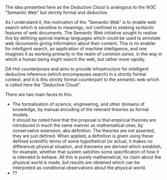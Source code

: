 The idea presented here as the _Deductive Cloud_ is analogous to the W3C "Semantic Web" but strictly formal and deductive.

As I understand it, the motivation of the "Semantic Web" is to enable web search which is sensitive to meanings, not confined to seeking syntactic features of web documents.
The Semantic Web initiative sought to realise this by defining special markup languages which could be used to annotate web documents giving information about their content.
This is nn enabler for _intelligent_ search, an application of machine intelligence, and one imagines it as working primarily in the realm of _common sense_, in the way in which a human being might search the web, but rather more rapidly.

DA-Hol counterposes and aims to provide infrastructure for intelligent deductive inference (which encompasses search) in a strictly formal context, and it is this strictly formal counterpart to the semantic web which is called here the "Deductive Cloud".

There are two main faces to this.

- The formalisation of science, engineering, and other domains of knowledge, by manual encoding of the relevant theories as formal models.  
It should be noted here that the proposal is that empirical theories are introduced in much the same manner as mathematical ones, by conservative extension, aka definition.
The theories are not asserted, they are just defined.
When applied, a definition is given using these defined scientific terms of some hypothetical (or actual, it makes no difference) physical situation, and theorems are derived which establish, for example, whether that system satisfies some specification of how it is intended to behave.
All this is purely mathematical, no claim about the physical world is made, but results are obtained which can be interpreted as conditional observations about the physical world.
- ??
